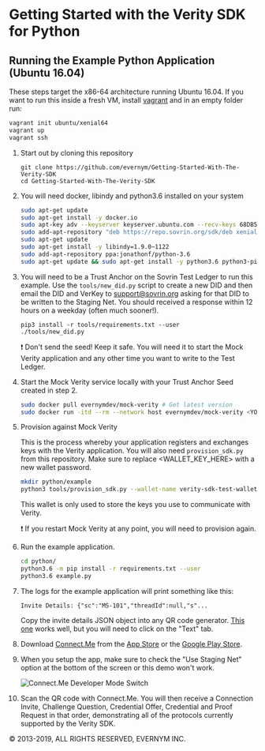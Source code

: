 
# Getting Started with the Verity SDK for Python

## Running the Example Python Application (Ubuntu 16.04)

These steps target the x86-64 architecture running Ubuntu 16.04. If you want to run this inside a fresh VM, install [vagrant](https://www.vagrantup.com/) and in an empty folder run:

```sh
vagrant init ubuntu/xenial64
vagrant up
vagrant ssh
```

1. Start out by cloning this repository

    ```
    git clone https://github.com/evernym/Getting-Started-With-The-Verity-SDK
    cd Getting-Started-With-The-Verity-SDK
    ```

2. You will need docker, libindy and python3.6 installed on your system

    ```sh
    sudo apt-get update
    sudo apt-get install -y docker.io
    sudo apt-key adv --keyserver keyserver.ubuntu.com --recv-keys 68DB5E88
    sudo add-apt-repository "deb https://repo.sovrin.org/sdk/deb xenial master"
    sudo apt-get update
    sudo apt-get install -y libindy=1.9.0~1122
    sudo add-apt-repository ppa:jonathonf/python-3.6
    sudo apt-get update && sudo apt-get install -y python3.6 python3-pip
    ```
	
3. You will need to be a Trust Anchor on the Sovrin Test Ledger to run this example. Use the `tools/new_did.py` script to create a new DID and then email the DID and VerKey to [support@sovrin.org](mailto:support@sovrin.org) asking for that DID to be written to the Staging Net. You should received a response within 12 hours on a weekday (often much sooner!).

	```
	pip3 install -r tools/requirements.txt --user
	./tools/new_did.py
	```

	:exclamation: Don't send the seed! Keep it safe. You will need it to start the Mock Verity application and any other time you want to write to the Test Ledger.


4. Start the Mock Verity service locally with your Trust Anchor Seed created in step 2.

	```sh
	sudo docker pull evernymdev/mock-verity # Get latest version
	sudo docker run -itd --rm --network host evernymdev/mock-verity <YOUR_TRUST_ANCHOR_SEED>
	```

1. Provision against Mock Verity

	This is the process whereby your application registers and exchanges keys with the Verity application. You will also need `provision_sdk.py` from this repository. Make sure to replace \<WALLET\_KEY\_HERE\> with a new wallet password.

    ```sh
    mkdir python/example
    python3 tools/provision_sdk.py --wallet-name verity-sdk-test-wallet http://localhost:8080 <WALLET_KEY_HERE> > python/example/verityConfig.json
    ```
	
	This wallet is only used to store the keys you use to communicate with Verity.
	
	:exclamation: If you restart Mock Verity at any point, you will need to provision again.


2. Run the example application.

    ```sh
    cd python/
    python3.6 -m pip install -r requirements.txt --user
    python3.6 example.py
    ```
	
2. The logs for the example application will print something like this:
	
	```
	Invite Details: {"sc":"MS-101","threadId":null,"s"...
	```
	
	Copy the invite details JSON object into any QR code generator.  [This one](https://www.qr-code-generator.com/) works well, but you will need to click on the "Text" tab. 

1. Download [Connect.Me](https://connect.me/) from the [App Store](https://itunes.apple.com/us/app/connect-me/id1260651672?mt=8) or the [Google Play Store](https://play.google.com/store/apps/details?id=me.connect&hl=en).

1. When you setup the app, make sure to check the "Use Staging Net" option at the bottom of the screen or this demo won't work.

	![Connect.Me Developer Mode Switch](https://i.postimg.cc/pTrdMszg/IMG-0116.png)

1. Scan the QR code with Connect.Me. You will then receive a Connection Invite, Challenge Question, Credential Offer, Credential and Proof Request in that order, demonstrating all of the protocols currently supported by the Verity SDK.

© 2013-2019, ALL RIGHTS RESERVED, EVERNYM INC.
